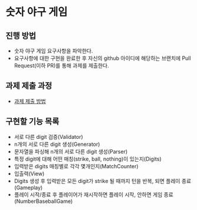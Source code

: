 # 숫자 야구 게임
## 진행 방법
* 숫자 야구 게임 요구사항을 파악한다.
* 요구사항에 대한 구현을 완료한 후 자신의 github 아이디에 해당하는 브랜치에 Pull Request(이하 PR)를 통해 과제를 제출한다.

## 과제 제출 과정
* [과제 제출 방법](https://github.com/next-step/nextstep-docs/tree/master/precourse)

## 구현할 기능 목록
- 서로 다른 digit 검증(Validator)
- n개의 서로 다른 digit 생성(Generator)
- 문자열을 파싱해 n개의 서로 다른 digit 생성(Parser)
- 특정 digit에 대해 어떤 매칭(strike, ball, nothing)이 있는지(Digits)
- 입력받은 digits 매칭별로 각각 몇개인지(MatchCounter)
- 입출력(View)
- Digits 생성 후 입력받은 모든 digit가 strike 될 때까지 턴을 반복, 되면 플레이 종료(Gameplay)
- 플레이 시작/종료 후 플레이어가 재시작하면 플레이 시작, 안하면 게임 종료(NumberBaseballGame)
